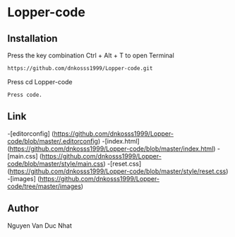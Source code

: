 # Lopper-code
## Installation
Press the key combination Ctrl + Alt + T to open Terminal
```bash
https://github.com/dnkosss1999/Lopper-code.git
```
Press cd Lopper-code
```
Press code.
```
## Link
-[editorconfig] (https://github.com/dnkosss1999/Lopper-code/blob/master/.editorconfig)
-[index.html] (https://github.com/dnkosss1999/Lopper-code/blob/master/index.html)
-[main.css] (https://github.com/dnkosss1999/Lopper-code/blob/master/style/main.css)
-[reset.css] (https://github.com/dnkosss1999/Lopper-code/blob/master/style/reset.css)
-[images] (https://github.com/dnkosss1999/Lopper-code/tree/master/images)
## Author
Nguyen Van Duc Nhat
